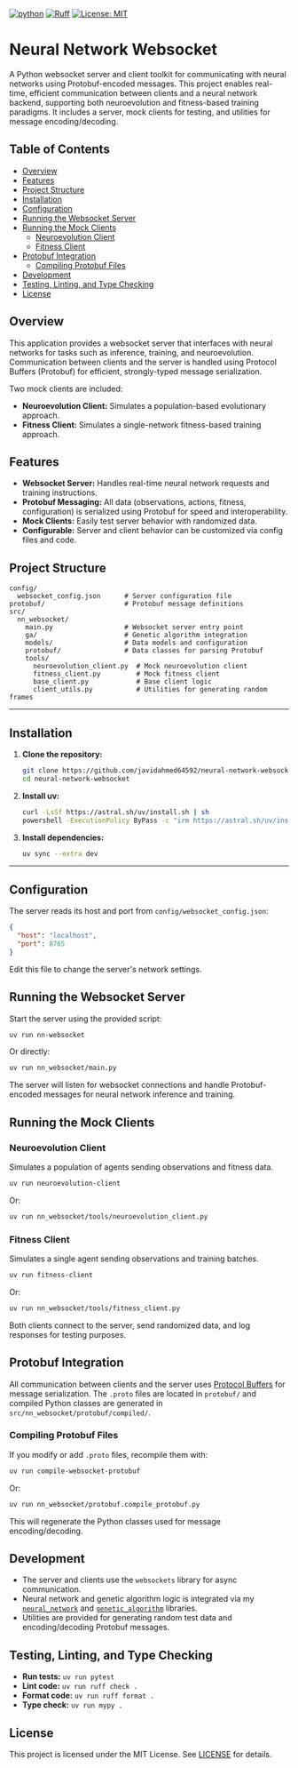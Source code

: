 [![python](https://img.shields.io/badge/Python-3.12-3776AB.svg?style=flat&logo=python&logoColor=ffd343)](https://docs.python.org/3.12/)
[![Ruff](https://img.shields.io/endpoint?url=https://raw.githubusercontent.com/astral-sh/ruff/main/assets/badge/v2.json)](https://github.com/astral-sh/ruff)
[![License: MIT](https://img.shields.io/badge/License-MIT-yellow.svg)](https://opensource.org/licenses/MIT)

<!-- omit from toc -->
# Neural Network Websocket

A Python websocket server and client toolkit for communicating with neural networks using Protobuf-encoded messages. This project enables real-time, efficient communication between clients and a neural network backend, supporting both neuroevolution and fitness-based training paradigms. It includes a server, mock clients for testing, and utilities for message encoding/decoding.

<!-- omit from toc -->
## Table of Contents
- [Overview](#overview)
- [Features](#features)
- [Project Structure](#project-structure)
- [Installation](#installation)
- [Configuration](#configuration)
- [Running the Websocket Server](#running-the-websocket-server)
- [Running the Mock Clients](#running-the-mock-clients)
  - [Neuroevolution Client](#neuroevolution-client)
  - [Fitness Client](#fitness-client)
- [Protobuf Integration](#protobuf-integration)
  - [Compiling Protobuf Files](#compiling-protobuf-files)
- [Development](#development)
- [Testing, Linting, and Type Checking](#testing-linting-and-type-checking)
- [License](#license)

## Overview

This application provides a websocket server that interfaces with neural networks for tasks such as inference, training, and neuroevolution. Communication between clients and the server is handled using Protocol Buffers (Protobuf) for efficient, strongly-typed message serialization.

Two mock clients are included:
- **Neuroevolution Client:** Simulates a population-based evolutionary approach.
- **Fitness Client:** Simulates a single-network fitness-based training approach.

## Features

- **Websocket Server:** Handles real-time neural network requests and training instructions.
- **Protobuf Messaging:** All data (observations, actions, fitness, configuration) is serialized using Protobuf for speed and interoperability.
- **Mock Clients:** Easily test server behavior with randomized data.
- **Configurable:** Server and client behavior can be customized via config files and code.

## Project Structure

```
config/
  websocket_config.json      # Server configuration file
protobuf/                    # Protobuf message definitions
src/
  nn_websocket/
    main.py                  # Websocket server entry point
    ga/                      # Genetic algorithm integration
    models/                  # Data models and configuration
    protobuf/                # Data classes for parsing Protobuf
    tools/
      neuroevolution_client.py  # Mock neuroevolution client
      fitness_client.py         # Mock fitness client
      base_client.py            # Base client logic
      client_utils.py           # Utilities for generating random frames
```

---

## Installation

1. **Clone the repository:**
    ```sh
    git clone https://github.com/javidahmed64592/neural-network-websocket.git
    cd neural-network-websocket
    ```

2. **Install uv:**
    ```sh
    curl -LsSf https://astral.sh/uv/install.sh | sh                                    # Linux/Mac
    powershell -ExecutionPolicy ByPass -c "irm https://astral.sh/uv/install.ps1 | iex" # Windows
    ```

3. **Install dependencies:**
    ```sh
    uv sync --extra dev
    ```

---

## Configuration

The server reads its host and port from `config/websocket_config.json`:

```json
{
  "host": "localhost",
  "port": 8765
}
```

Edit this file to change the server's network settings.

## Running the Websocket Server

Start the server using the provided script:

```sh
uv run nn-websocket
```

Or directly:

```sh
uv run nn_websocket/main.py
```

The server will listen for websocket connections and handle Protobuf-encoded messages for neural network inference and training.

## Running the Mock Clients

### Neuroevolution Client

Simulates a population of agents sending observations and fitness data.

```sh
uv run neuroevolution-client
```

Or:

```sh
uv run nn_websocket/tools/neuroevolution_client.py
```

### Fitness Client

Simulates a single agent sending observations and training batches.

```sh
uv run fitness-client
```

Or:

```sh
uv run nn_websocket/tools/fitness_client.py
```

Both clients connect to the server, send randomized data, and log responses for testing purposes.

## Protobuf Integration

All communication between clients and the server uses [Protocol Buffers](https://developers.google.com/protocol-buffers) for message serialization. The `.proto` files are located in `protobuf/` and compiled Python classes are generated in `src/nn_websocket/protobuf/compiled/`.

### Compiling Protobuf Files

If you modify or add `.proto` files, recompile them with:

```sh
uv run compile-websocket-protobuf
```

Or:

```sh
uv run nn_websocket/protobuf.compile_protobuf.py
```

This will regenerate the Python classes used for message encoding/decoding.

## Development

- The server and clients use the `websockets` library for async communication.
- Neural network and genetic algorithm logic is integrated via my [`neural_network`](https://github.com/javidahmed64592/neural-network) and [`genetic_algorithm`](https://github.com/javidahmed64592/genetic-algorithm) libraries.
- Utilities are provided for generating random test data and encoding/decoding Protobuf messages.

## Testing, Linting, and Type Checking

- **Run tests:** `uv run pytest`
- **Lint code:** `uv run ruff check .`
- **Format code:** `uv run ruff format .`
- **Type check:** `uv run mypy .`

## License

This project is licensed under the MIT License. See [LICENSE](LICENSE) for details.
